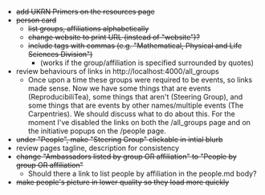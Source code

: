 * ~~add UKRN Primers on the resources page~~
* ~~person card~~
    - ~~list groups, affiliations alphabetically~~
    - ~~change website to print URL (instead of "website")?~~
    - ~~include tags with commas (e.g. "Mathematical, Physical and Life Sciences Division")~~
        - (works if the group/affiliation is specified surrounded by quotes)
* review behaviours of links in http://localhost:4000/all_groups
    - Once upon a time these groups were required to be events, so links made sense. Now we have some things that are events (ReproducibiliTea), some things that aren't (Steering Group), and some things that are events by other names/multiple events (The Carpentries). We should discuss what to do about this. For the moment I've disabled the links on both the /all_groups page and on the initiative popups on the /people page.
* ~~under "People", make "Steering Group" clickable in intial blurb~~
* review pages tagline, description for consistency
* ~~change "Ambassadors listed by group OR affiliation" to "People by group OR affiliation"~~
    - Should there a link to list people by affiliation in the people.md body?
* ~~make people's picture in lower quality so they load more quickly~~
